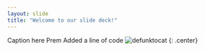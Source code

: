 ```yaml
---
layout: slide
title: "Welcome to our slide deck!"
---
```


Caption here
Prem Added a line of code
![defunktocat](https://octodex.github.com/images/defunktocat.png)
{: .center}
